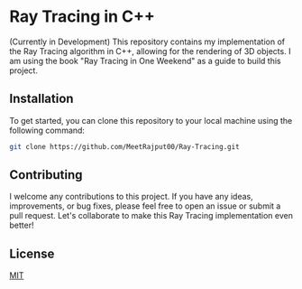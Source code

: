 # Ray Tracing in C++

(Currently in Development)
This repository contains my implementation of the Ray Tracing algorithm in C++, allowing for the rendering of 3D objects. I am using the book "Ray Tracing in One Weekend" as a guide to build this project.

## Installation

To get started, you can clone this repository to your local machine using the following command:

```bash
git clone https://github.com/MeetRajput00/Ray-Tracing.git
```


## Contributing

I welcome any contributions to this project. If you have any ideas, improvements, or bug fixes, please feel free to open an issue or submit a pull request. Let's collaborate to make this Ray Tracing implementation even better!

## License

[MIT](https://choosealicense.com/licenses/mit/)
